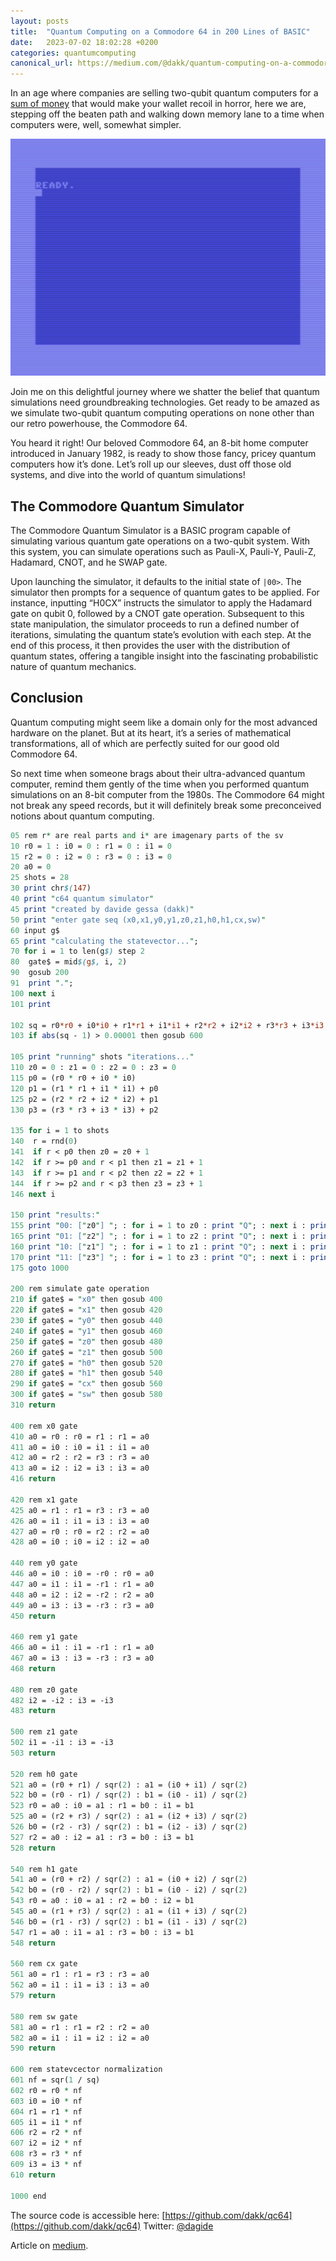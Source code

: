 ```yaml
---
layout: posts
title:  "Quantum Computing on a Commodore 64 in 200 Lines of BASIC"
date:   2023-07-02 18:02:28 +0200
categories: quantumcomputing
canonical_url: https://medium.com/@dakk/quantum-computing-on-a-commodore-64-in-200-lines-of-basic-eda7658b32a4
---
```


In an age where companies are selling two-qubit quantum computers for a [sum of money](https://www.beyondgames.biz/29903/spinq-is-selling-quantum-computers-to-consumers/) that would make your wallet recoil in horror, here we are, stepping off the beaten path and walking down memory lane to a time when computers were, well, somewhat simpler.

![QC64 preparing a Bell’s state](/assets/2023-07-02-bellstate.gif)

Join me on this delightful journey where we shatter the belief that quantum simulations need groundbreaking technologies. Get ready to be amazed as we simulate two-qubit quantum computing operations on none other than our retro powerhouse, the Commodore 64.

You heard it right! Our beloved Commodore 64, an 8-bit home computer introduced in January 1982, is ready to show those fancy, pricey quantum computers how it’s done. Let’s roll up our sleeves, dust off those old systems, and dive into the world of quantum simulations!

## The Commodore Quantum Simulator

The Commodore Quantum Simulator is a BASIC program capable of simulating various quantum gate operations on a two-qubit system. With this system, you can simulate operations such as Pauli-X, Pauli-Y, Pauli-Z, Hadamard, CNOT, and he SWAP gate.

Upon launching the simulator, it defaults to the initial state of `|00>`. The simulator then prompts for a sequence of quantum gates to be applied. For instance, inputting “H0CX” instructs the simulator to apply the Hadamard gate on qubit 0, followed by a CNOT gate operation. Subsequent to this state manipulation, the simulator proceeds to run a defined number of iterations, simulating the quantum state’s evolution with each step. At the end of this process, it then provides the user with the distribution of quantum states, offering a tangible insight into the fascinating probabilistic nature of quantum mechanics.

## Conclusion

Quantum computing might seem like a domain only for the most advanced hardware on the planet. But at its heart, it’s a series of mathematical transformations, all of which are perfectly suited for our good old Commodore 64.

So next time when someone brags about their ultra-advanced quantum computer, remind them gently of the time when you performed quantum simulations on an 8-bit computer from the 1980s. The Commodore 64 might not break any speed records, but it will definitely break some preconceived notions about quantum computing.

```perl
05 rem r* are real parts and i* are imagenary parts of the sv
10 r0 = 1 : i0 = 0 : r1 = 0 : i1 = 0
15 r2 = 0 : i2 = 0 : r3 = 0 : i3 = 0
20 a0 = 0
25 shots = 28
30 print chr$(147)
40 print "c64 quantum simulator"
45 print "created by davide gessa (dakk)"
50 print "enter gate seq (x0,x1,y0,y1,z0,z1,h0,h1,cx,sw)"
60 input g$
65 print "calculating the statevector...";
70 for i = 1 to len(g$) step 2
80  gate$ = mid$(g$, i, 2)
90  gosub 200
91  print ".";
100 next i
101 print

102 sq = r0*r0 + i0*i0 + r1*r1 + i1*i1 + r2*r2 + i2*i2 + r3*r3 + i3*i3
103 if abs(sq - 1) > 0.00001 then gosub 600

105 print "running" shots "iterations..."
110 z0 = 0 : z1 = 0 : z2 = 0 : z3 = 0
115 p0 = (r0 * r0 + i0 * i0)
120 p1 = (r1 * r1 + i1 * i1) + p0
125 p2 = (r2 * r2 + i2 * i2) + p1
130 p3 = (r3 * r3 + i3 * i3) + p2

135 for i = 1 to shots
140  r = rnd(0)
141  if r < p0 then z0 = z0 + 1
142  if r >= p0 and r < p1 then z1 = z1 + 1
143  if r >= p1 and r < p2 then z2 = z2 + 1
144  if r >= p2 and r < p3 then z3 = z3 + 1
146 next i

150 print "results:"
155 print "00: ["z0"] "; : for i = 1 to z0 : print "Q"; : next i : print
165 print "01: ["z2"] "; : for i = 1 to z2 : print "Q"; : next i : print 
160 print "10: ["z1"] "; : for i = 1 to z1 : print "Q"; : next i : print
170 print "11: ["z3"] "; : for i = 1 to z3 : print "Q"; : next i : print
175 goto 1000

200 rem simulate gate operation
210 if gate$ = "x0" then gosub 400
220 if gate$ = "x1" then gosub 420
230 if gate$ = "y0" then gosub 440
240 if gate$ = "y1" then gosub 460
250 if gate$ = "z0" then gosub 480
260 if gate$ = "z1" then gosub 500
270 if gate$ = "h0" then gosub 520
280 if gate$ = "h1" then gosub 540
290 if gate$ = "cx" then gosub 560
300 if gate$ = "sw" then gosub 580
310 return

400 rem x0 gate
410 a0 = r0 : r0 = r1 : r1 = a0
411 a0 = i0 : i0 = i1 : i1 = a0
412 a0 = r2 : r2 = r3 : r3 = a0
413 a0 = i2 : i2 = i3 : i3 = a0
416 return

420 rem x1 gate
425 a0 = r1 : r1 = r3 : r3 = a0
426 a0 = i1 : i1 = i3 : i3 = a0
427 a0 = r0 : r0 = r2 : r2 = a0
428 a0 = i0 : i0 = i2 : i2 = a0

440 rem y0 gate
446 a0 = i0 : i0 = -r0 : r0 = a0
447 a0 = i1 : i1 = -r1 : r1 = a0
448 a0 = i2 : i2 = -r2 : r2 = a0
449 a0 = i3 : i3 = -r3 : r3 = a0
450 return

460 rem y1 gate
466 a0 = i1 : i1 = -r1 : r1 = a0
467 a0 = i3 : i3 = -r3 : r3 = a0
468 return

480 rem z0 gate
482 i2 = -i2 : i3 = -i3
483 return

500 rem z1 gate
502 i1 = -i1 : i3 = -i3
503 return

520 rem h0 gate
521 a0 = (r0 + r1) / sqr(2) : a1 = (i0 + i1) / sqr(2)
522 b0 = (r0 - r1) / sqr(2) : b1 = (i0 - i1) / sqr(2)
523 r0 = a0 : i0 = a1 : r1 = b0 : i1 = b1
525 a0 = (r2 + r3) / sqr(2) : a1 = (i2 + i3) / sqr(2)
526 b0 = (r2 - r3) / sqr(2) : b1 = (i2 - i3) / sqr(2)
527 r2 = a0 : i2 = a1 : r3 = b0 : i3 = b1
528 return

540 rem h1 gate
541 a0 = (r0 + r2) / sqr(2) : a1 = (i0 + i2) / sqr(2)
542 b0 = (r0 - r2) / sqr(2) : b1 = (i0 - i2) / sqr(2)
543 r0 = a0 : i0 = a1 : r2 = b0 : i2 = b1
545 a0 = (r1 + r3) / sqr(2) : a1 = (i1 + i3) / sqr(2)
546 b0 = (r1 - r3) / sqr(2) : b1 = (i1 - i3) / sqr(2)
547 r1 = a0 : i1 = a1 : r3 = b0 : i3 = b1
548 return

560 rem cx gate
561 a0 = r1 : r1 = r3 : r3 = a0
562 a0 = i1 : i1 = i3 : i3 = a0
579 return 

580 rem sw gate
581 a0 = r1 : r1 = r2 : r2 = a0
582 a0 = i1 : i1 = i2 : i2 = a0
590 return

600 rem statevcector normalization
601 nf = sqr(1 / sq)
602 r0 = r0 * nf
603 i0 = i0 * nf
604 r1 = r1 * nf
605 i1 = i1 * nf
606 r2 = r2 * nf
607 i2 = i2 * nf
608 r3 = r3 * nf
609 i3 = i3 * nf
610 return

1000 end
```

The source code is accessible here: [https://github.com/dakk/qc64](https://github.com/dakk/qc64)
Twitter: [@dagide](https://twitter.com/dagide)

Article on [medium](https://medium.com/@dakk/quantum-computing-on-a-commodore-64-in-200-lines-of-basic-eda7658b32a4).